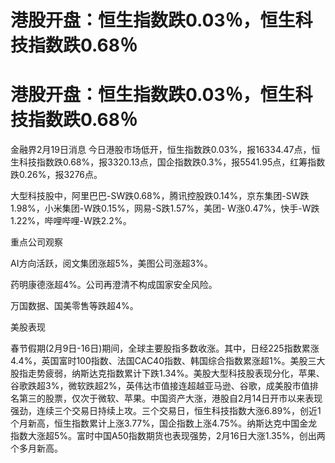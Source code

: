 # 港股开盘：恒生指数跌0.03％，恒生科技指数跌0.68％

# 港股开盘：恒生指数跌0.03％，恒生科技指数跌0.68％

金融界2月19日消息
今日港股市场低开，恒生指数跌0.03%，报16334.47点，恒生科技指数跌0.68%，报3320.13点，国企指数跌0.3%，报5541.95点，红筹指数跌0.26%，报3276点。

大型科技股中，阿里巴巴-SW跌0.68%，腾讯控股跌0.14%，京东集团-SW跌1.98%，小米集团-W跌0.15%，网易-S跌1.57%，美团-
W涨0.47%，快手-W跌1.22%，哔哩哔哩-W跌2.2%。

重点公司观察

AI方向活跃，阅文集团涨超5%，美图公司涨超3%。

药明康德涨超4%。公司再澄清不构成国家安全风险。

万国数据、国美零售等跌超4%。

美股表现

春节假期(2月9日-16日)期间，全球主要股指多数收涨。其中，日经225指数累涨4.4%，英国富时100指数、法国CAC40指数、韩国综合指数累涨超1%。美股三大股指走势疲弱，纳斯达克指数累计下跌1.34%。美股大型科技股表现分化，苹果、谷歌跌超3%，微软跌超2%，英伟达市值接连超越亚马逊、谷歌，成美股市值排名第三的股票，仅次于微软、苹果。中国资产大涨，港股自2月14日开市以来表现强劲，连续三个交易日持续上攻。三个交易日，恒生科技指数大涨6.89%，创近1个月新高，恒生指数累计上涨3.77%，国企指数上涨4.75%。纳斯达克中国金龙指数大涨超5%。富时中国A50指数期货也表现强势，2月16日大涨1.35%，创出两个多月新高。

